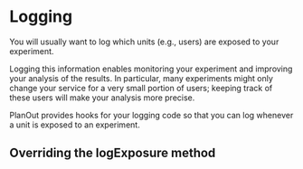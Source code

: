 # Logging

You will usually want to log which units (e.g., users) are exposed to your experiment.

Logging this information enables monitoring your experiment and improving your analysis of the results. In particular, many experiments might only change your service for a very small portion of users; keeping track of these users will make your analysis more precise.

PlanOut provides hooks for your logging code so that you can log whenever a unit is exposed to an experiment.

## Overriding the logExposure method

